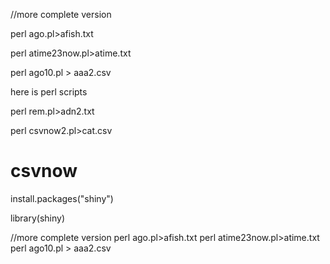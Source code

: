 
//more complete version<p>
perl ago.pl>afish.txt<p>
perl atime23now.pl>atime.txt<p>
perl ago10.pl > aaa2.csv<p>




here is perl scripts

perl rem.pl>adn2.txt

perl  csvnow2.pl>cat.csv




# csvnow

install.packages("shiny")

library(shiny)

//more complete version
perl ago.pl>afish.txt
perl atime23now.pl>atime.txt
perl ago10.pl > aaa2.csv
